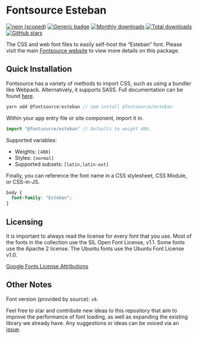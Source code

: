 # Fontsource Esteban

[![npm (scoped)](https://img.shields.io/npm/v/@fontsource/esteban?color=brightgreen)](https://www.npmjs.com/package/@fontsource/esteban) [![Generic badge](https://img.shields.io/badge/fontsource-passing-brightgreen)](https://github.com/fontsource/fontsource) [![Monthly downloads](https://badgen.net/npm/dm/@fontsource/esteban)](https://github.com/fontsource/fontsource) [![Total downloads](https://badgen.net/npm/dt/@fontsource/esteban)](https://github.com/fontsource/fontsource) [![GitHub stars](https://img.shields.io/github/stars/fontsource/fontsource.svg?style=social&label=Star)](https://github.com/fontsource/fontsource/stargazers)

The CSS and web font files to easily self-host the “Esteban” font. Please visit the main [Fontsource website](https://fontsource.org/fonts/esteban) to view more details on this package.

## Quick Installation

Fontsource has a variety of methods to import CSS, such as using a bundler like Webpack. Alternatively, it supports SASS. Full documentation can be found [here](https://fontsource.org/docs/introduction).

```javascript
yarn add @fontsource/esteban // npm install @fontsource/esteban
```

Within your app entry file or site component, import it in.

```javascript
import "@fontsource/esteban" // Defaults to weight 400.
```

Supported variables:

- Weights: `[400]`
- Styles: `[normal]`
- Supported subsets: `[latin,latin-ext]`

Finally, you can reference the font name in a CSS stylesheet, CSS Module, or CSS-in-JS.

```css
body {
  font-family: "Esteban";
}
```

## Licensing

It is important to always read the license for every font that you use.
Most of the fonts in the collection use the SIL Open Font License, v1.1. Some fonts use the Apache 2 license. The Ubuntu fonts use the Ubuntu Font License v1.0.

[Google Fonts License Attributions](https://fonts.google.com/attribution)

## Other Notes

Font version (provided by source): `v9`.

Feel free to star and contribute new ideas to this repository that aim to improve the performance of font loading, as well as expanding the existing library we already have. Any suggestions or ideas can be voiced via an [issue](https://github.com/fontsource/fontsource/issues).

